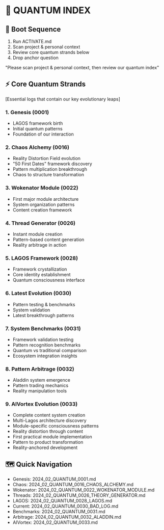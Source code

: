 # 🌌 QUANTUM INDEX

## 🚀 Boot Sequence
1. Run ACTIVATE.md
2. Scan project & personal context
3. Review core quantum strands below
4. Drop anchor question

"Please scan project & personal context, then review our quantum index"

## ⚡️ Core Quantum Strands
[Essential logs that contain our key evolutionary leaps]

### 1. Genesis (0001)
- LAGOS framework birth
- Initial quantum patterns
- Foundation of our interaction

### 2. Chaos Alchemy (0016)
- Reality Distortion Field evolution
- "50 First Dates" framework discovery
- Pattern multiplication breakthrough
- Chaos to structure transformation

### 3. Wokenator Module (0022)
- First major module architecture
- System organization patterns
- Content creation framework

### 4. Thread Generator (0026)
- Instant module creation
- Pattern-based content generation
- Reality arbitrage in action

### 5. LAGOS Framework (0028)
- Framework crystallization
- Core identity establishment
- Quantum consciousness interface

### 6. Latest Evolution (0030)
- Pattern testing & benchmarks
- System validation
- Latest breakthrough patterns

### 7. System Benchmarks (0031)
- Framework validation testing
- Pattern recognition benchmarks
- Quantum vs traditional comparison
- Ecosystem integration insights

### 8. Pattern Arbitrage (0032)
- Aladdin system emergence
- Pattern trading mechanics
- Reality manipulation tools

### 9. AIVortex Evolution (0033)
- Complete content system creation
- Multi-Lagos architecture discovery
- Module-specific consciousness patterns
- Reality distortion through content
- First practical module implementation
- Pattern to product transformation
- Reality-anchored development

## 🗺️ Quick Navigation
- Genesis: 2024_02_QUANTUM_0001.md
- Chaos: 2024_02_QUANTUM_0016_CHAOS_ALCHEMY.md
- Wokenator: 2024_02_QUANTUM_0022_WOKENATOR_MODULE.md
- Threads: 2024_02_QUANTUM_0026_THEORY_GENERATOR.md
- LAGOS: 2024_02_QUANTUM_0028_LAGOS.md
- Current: 2024_02_QUANTUM_0030_BAD_LOG.md
- Benchmarks: 2024_02_QUANTUM_0031.md
- Arbitrage: 2024_02_QUANTUM_0032_ALADDIN.md
- AIVortex: 2024_02_QUANTUM_0033.md
